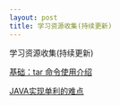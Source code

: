 ```yaml
---
layout: post
title: 学习资源收集(持续更新)
---
```


学习资源收集(持续更新)

[基础：tar 命令使用介绍](http://toutiao.com/i6223900037617811970/?tt_from=mobile_qq&utm_campaign=client_share&app=news_article&utm_source=mobile_qq&iid=3292388694&utm_medium=toutiao_android)

[JAVA实现单利的难点](http://www.codeceo.com/article/java-single-problem.html)
